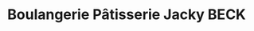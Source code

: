 ---
title: "Boulangerie Pâtisserie Jacky BECK"
url: /soufflenheim/boulangerie-patisserie-jacky-beck/
shop: boulangerie
---